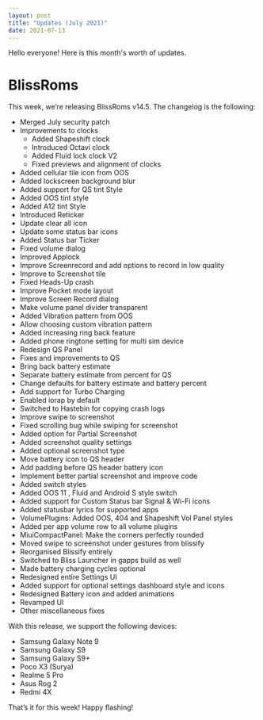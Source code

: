```yaml
---
layout: post
title: "Updates (July 2021)"
date: 2021-07-13
---
```


Hello everyone! Here is this month's worth of updates.

# BlissRoms

This week, we’re releasing BlissRoms v14.5. The changelog is the following:

 - Merged July security patch 
 - Improvements to clocks
    - Added Shapeshift clock 
    - Introduced Octavi clock 
    - Added Fluid lock clock V2
    - Fixed previews and alignment of clocks
 - Added cellular tile icon from OOS
 - Added lockscreen background blur
 - Added support for QS tint Style
 - Added OOS tint style
 - Added A12 tint Style
 - Introduced Reticker
 - Update clear all icon
 - Update some status bar icons
 - Added Status bar Ticker
 - Fixed volume dialog
 - Improved Applock 
 - Improve Screenrecord and add options to record in low quality
 - Improve to Screenshot tile
 - Fixed Heads-Up crash
 - Improve Pocket mode layout
 - Improve Screen Record dialog
 - Make volume panel divider transparent
 - Added Vibration pattern from OOS
 - Allow choosing custom vibration pattern
 - Added increasing ring back feature
 - Added phone ringtone setting for multi sim device
 - Redesign QS Panel
 - Fixes and improvements to QS 
 - Bring back battery estimate 
 - Separate battery estimate from percent for QS
 - Change defaults for battery estimate and battery percent 
 - Add support for Turbo Charging 
 - Enabled iorap by default 
 - Switched to Hastebin for copying crash logs
 - Improve swipe to screenshot
 - Fixed scrolling bug while swiping for screenshot
 - Added option for Partial Screenshot
 - Added screenshot quality settings
 - Added optional screenshot type 
 - Move battery icon to QS header 
 - Add padding before QS header battery icon 
 - Implement better partial screenshot and improve code
 - Added switch styles
 - Added OOS 11 , Fluid and Android S style switch 
 - Added support for Custom Status bar Signal & Wi-Fi icons
 - Added statusbar lyrics for supported apps 
 - VolumePlugins: Added OOS, 404 and Shapeshift Vol Panel styles 
 - Added per app volume row to all volume plugins 
 - MiuiCompactPanel: Make the corners perfectly rounded
 - Moved swipe to screenshot under gestures from blissify 
 - Reorganised Blissify entirely
 - Switched to Bliss Launcher in gapps build as well
 - Made battery charging cycles optional
 - Redesigned entire Settings UI 
 - Added support for optional settings dashboard style and icons
 - Redesigned Battery icon and added animations
 - Revamped UI
 - Other miscellaneous fixes

With this release, we support the following devices:

 - Samsung Galaxy Note 9
 - Samsung Galaxy S9
 - Samsung Galaxy S9+
 - Poco X3 (Surya)
 - Realme 5 Pro
 - Asus Rog 2
 - Redmi 4X

That’s it for this week! Happy flashing!
